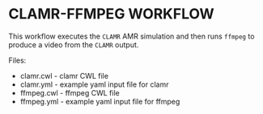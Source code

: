 # CLAMR-FFMPEG WORKFLOW

This workflow executes the `CLAMR` AMR simulation and then runs `ffmpeg` to produce a video from the `CLAMR` output.

Files:
* clamr.cwl - clamr CWL file
* clamr.yml - example yaml input file for clamr
* ffmpeg.cwl - ffmpeg CWL file
* ffmpeg.yml - example yaml input file for ffmpeg
